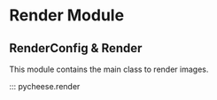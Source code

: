 # Render Module

## RenderConfig & Render

This module contains the main class to render images.

::: pycheese.render
